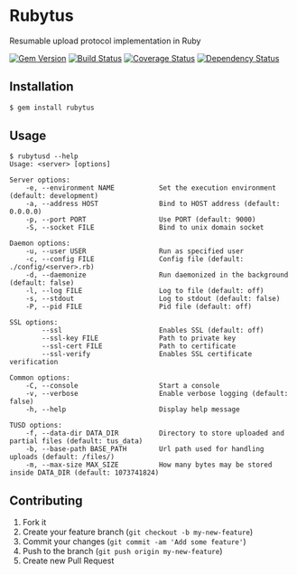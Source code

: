 # Rubytus

Resumable upload protocol implementation in Ruby

[![Gem Version](https://badge.fury.io/rb/rubytus.png)](http://badge.fury.io/rb/rubytus)
[![Build Status](https://travis-ci.org/picocandy/rubytus.png)](https://travis-ci.org/picocandy/rubytus)
[![Coverage Status](https://coveralls.io/repos/picocandy/rubytus/badge.png?branch=master)](https://coveralls.io/r/picocandy/rubytus?branch=master)
[![Dependency Status](https://gemnasium.com/picocandy/rubytus.png)](https://gemnasium.com/picocandy/rubytus)

## Installation

```bash
$ gem install rubytus
```

## Usage

```
$ rubytusd --help
Usage: <server> [options]

Server options:
    -e, --environment NAME           Set the execution environment (default: development)
    -a, --address HOST               Bind to HOST address (default: 0.0.0.0)
    -p, --port PORT                  Use PORT (default: 9000)
    -S, --socket FILE                Bind to unix domain socket

Daemon options:
    -u, --user USER                  Run as specified user
    -c, --config FILE                Config file (default: ./config/<server>.rb)
    -d, --daemonize                  Run daemonized in the background (default: false)
    -l, --log FILE                   Log to file (default: off)
    -s, --stdout                     Log to stdout (default: false)
    -P, --pid FILE                   Pid file (default: off)

SSL options:
        --ssl                        Enables SSL (default: off)
        --ssl-key FILE               Path to private key
        --ssl-cert FILE              Path to certificate
        --ssl-verify                 Enables SSL certificate verification

Common options:
    -C, --console                    Start a console
    -v, --verbose                    Enable verbose logging (default: false)
    -h, --help                       Display help message

TUSD options:
    -f, --data-dir DATA_DIR          Directory to store uploaded and partial files (default: tus_data)
    -b, --base-path BASE_PATH        Url path used for handling uploads (default: /files/)
    -m, --max-size MAX_SIZE          How many bytes may be stored inside DATA_DIR (default: 1073741824)
```

## Contributing

1. Fork it
2. Create your feature branch (`git checkout -b my-new-feature`)
3. Commit your changes (`git commit -am 'Add some feature'`)
4. Push to the branch (`git push origin my-new-feature`)
5. Create new Pull Request
